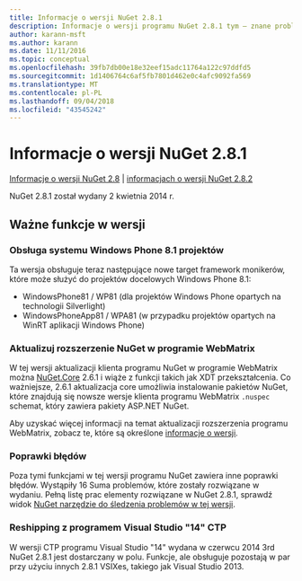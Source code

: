 ```yaml
---
title: Informacje o wersji NuGet 2.8.1
description: Informacje o wersji programu NuGet 2.8.1 tym — znane problemy, poprawki, funkcje dodane i DCRs.
author: karann-msft
ms.author: karann
ms.date: 11/11/2016
ms.topic: conceptual
ms.openlocfilehash: 39fb7db00e18e32eef15adc11764a122c97ddfd5
ms.sourcegitcommit: 1d1406764c6af5fb7801d462e0c4afc9092fa569
ms.translationtype: MT
ms.contentlocale: pl-PL
ms.lasthandoff: 09/04/2018
ms.locfileid: "43545242"
---
```

# <a name="nuget-281-release-notes"></a>Informacje o wersji NuGet 2.8.1

[Informacje o wersji NuGet 2.8](../release-notes/nuget-2.8.md) | [informacjach o wersji NuGet 2.8.2](../release-notes/nuget-2.8.2.md)

NuGet 2.8.1 został wydany 2 kwietnia 2014 r.

## <a name="notable-features-in-the-release"></a>Ważne funkcje w wersji

### <a name="support-for-windows-phone-81-projects"></a>Obsługa systemu Windows Phone 8.1 projektów
Ta wersja obsługuje teraz następujące nowe target framework monikerów, które może służyć do projektów docelowych Windows Phone 8.1:

* WindowsPhone81 / WP81 (dla projektów Windows Phone opartych na technologii Silverlight)
* WindowsPhoneApp81 / WPA81 (w przypadku projektów opartych na WinRT aplikacji Windows Phone)

### <a name="update-of-the-nuget-webmatrix-extension"></a>Aktualizuj rozszerzenie NuGet w programie WebMatrix
W tej wersji aktualizacji klienta programu NuGet w programie WebMatrix można [NuGet.Core](https://www.nuget.org/packages/Nuget.Core/2.6.1) 2.6.1 i wiąże z funkcji takich jak XDT przekształcenia. Co ważniejsze, 2.6.1 aktualizacja core umożliwia instalowanie pakietów NuGet, które znajdują się nowsze wersje klienta programu WebMatrix `.nuspec` schemat, który zawiera pakiety ASP.NET NuGet.

Aby uzyskać więcej informacji na temat aktualizacji rozszerzenia programu WebMatrix, zobacz te, które są określone [informacje o wersji](../release-notes/nuget-2.6.1-for-WebMatrix.md).

### <a name="bug-fixes"></a>Poprawki błędów
Poza tymi funkcjami w tej wersji programu NuGet zawiera inne poprawki błędów. Wystąpiły 16 Suma problemów, które zostały rozwiązane w wydaniu. Pełną listę prac elementy rozwiązane w NuGet 2.8.1, sprawdź widok [NuGet narzędzie do śledzenia problemów w tej wersji](https://nuget.codeplex.com/workitem/list/advanced?keyword=&status=All&type=All&priority=All&release=NuGet%202.8.1&assignedTo=All&component=All&sortField=LastUpdatedDate&sortDirection=Descending&page=0&reasonClosed=All).

### <a name="reshipping-with-visual-studio-14-ctp"></a>Reshipping z programem Visual Studio "14" CTP
W wersji CTP programu Visual Studio "14" wydana w czerwcu 2014 3rd NuGet 2.8.1 jest dostarczany w polu. Funkcje, ale obsługuje pozostają w par przy użyciu innych 2.8.1 VSIXes, takiego jak Visual Studio 2013.
